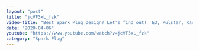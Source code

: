 ```yaml
---
layout: "post"
title: "jcVF3xL_fzk"
video-title: "Best Spark Plug Design? Let's find out!  E3, Pulstar, Racing  Platinum"
date: "2020-04-06"
youtube: "https://www.youtube.com/watch?v=jcVF3xL_fzk"
category: "Spark Plug"
---
```

<div class="space-y-1"></div>